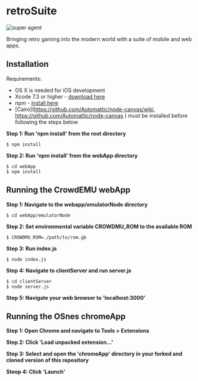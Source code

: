 # retroSuite
![super agent](https://raw.githubusercontent.com/pacificLiving/OSnes/master/chromeApp/frontend/img/icon/snes_128.png)

Bringing retro gaming into the modern world with a suite of mobile and web apps.

## Installation

Requirements:
- OS X is needed for iOS development
- Xcode 7.3 or higher - [download here](https://developer.apple.com/xcode/download/)
- npm - [install here](http://blog.npmjs.org/post/85484771375/how-to-install-npm)
- [Cairo](https://github.com/Automattic/node-canvas/wiki,  https://github.com/Automattic/node-canvas ) must be installed before following the steps below

__Step 1: Run 'npm install' from the root directory__
```
$ npm install
```
__Step 2: Run 'npm install' from the webApp directory__
```
$ cd webApp
$ npm install
```
## Running the CrowdEMU webApp
__Step 1: Navigate to the webapp/emulatorNode directory__
```
$ cd webApp/emulatorNode
```
__Step 2: Set environmental variable CROWDMU_ROM to the available ROM__
```
$ CROWDMU_ROM=./path/to/rom.gb
```
__Step 3: Run index.js__
```
$ node index.js
```
__Step 4: Navigate to clientServer and run server.js__
```
$ cd clientServer
$ node server.js
```
__Step 5: Navigate your web browser to 'localhost:3000'__

## Running the OSnes chromeApp
__Step 1: Open Chrome and navigate to Tools > Extensions__

__Step 2: Click 'Load unpacked extension...'__

__Step 3: Select and open the 'chromeApp' directory in your forked and cloned version of this repository__

__Steop 4: Click 'Launch'__
